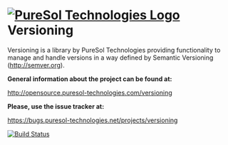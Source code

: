 [![PureSol Technologies Logo](http://opensource.puresol-technologies.com/images/logo_320.png)](https://puresol-technologies.com)
Versioning
==========

Versioning is a library by PureSol Technologies providing functionality to manage and handle versions in a way defined by Semantic Versioning (http://semver.org). 

__General information about the project can be found at:__

http://opensource.puresol-technologies.com/versioning
    
__Please, use the issue tracker at:__

https://bugs.puresol-technologies.net/projects/versioning

[![Build Status](http://ci.puresol-technologies.net/job/Versioning/badge/icon)](http://ci.puresol-technologies.net/job/Versioning/)
